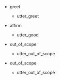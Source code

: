 ## 
* greet
  - utter_greet
* affirm
  - utter_good

* out_of_scope
  - utter_out_of_scope
* out_of_scope
  - utter_out_of_scope
